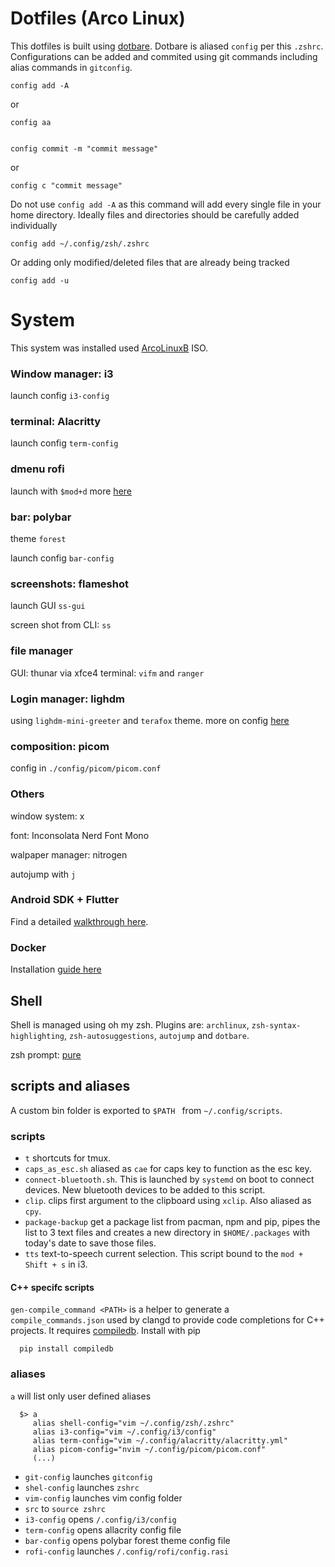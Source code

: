 
# Dotfiles (Arco Linux)

This dotfiles is built using [dotbare](https://github.com/kazhala/dotbare). Dotbare is aliased `config` per this `.zshrc`. Configurations can be added and commited using git commands including alias commands in `gitconfig`.

    config add -A

or

    config aa


    config commit -m "commit message"

or

    config c "commit message"


Do not use `config add -A` as this command will add every single file in your home directory.  Ideally files and directories should be carefully added individually

    config add ~/.config/zsh/.zshrc

Or adding only modified/deleted files that are already being tracked 

    config add -u


# System

This system was installed used [ArcoLinuxB](https://arcolinuxb.com/) ISO. 

### Window manager: i3

launch config `i3-config`

### terminal: Alacritty

launch config `term-config`

### dmenu rofi

launch with `$mod+d`
more [here](https://github.com/davatorium/rofi)

### bar: polybar

theme  `forest` 

launch config `bar-config`

### screenshots: flameshot

launch GUI `ss-gui`

screen shot from CLI: `ss`

### file manager

GUI: thunar via xfce4 
terminal: `vifm` and `ranger`

### Login manager: lighdm

using `lighdm-mini-greeter` and `terafox` theme. more on config [here](https://github.com/Pbotsaris/dotfiles-arch/tree/main/.config/lighdm)

### composition: picom

config in `./config/picom/picom.conf`

### Others

window system: x

font: Inconsolata Nerd Font Mono 

walpaper manager: nitrogen

autojump with `j`

### Android SDK + Flutter

Find a detailed [walkthrough here](docs/ANDROID-SDK.md).

### Docker

Installation [guide here](docs/DOCKER.md)

## Shell

Shell is managed using oh my zsh. Plugins are: `archlinux`, `zsh-syntax-highlighting`, `zsh-autosuggestions`, `autojump` and `dotbare`.

zsh prompt: [pure](https://github.com/sindresorhus/pure`)

## scripts and aliases

A custom bin folder is exported to `$PATH ` from `~/.config/scripts`.

### scripts

- `t` shortcuts for tmux.
- `caps_as_esc.sh` aliased as `cae` for caps key to function as the esc key.
- `connect-bluetooth.sh`. This is launched by `systemd` on boot to connect devices. New bluetooth devices to be added to this script. 
- `clip`. clips first argument to the clipboard using `xclip`. Also aliased as `cpy`.
- `package-backup` get a package list from pacman, npm and pip, pipes the list to 3 text files and creates a new directory in `$HOME/.packages` with today's date to 
save those files.
- `tts` text-to-speech current selection. This script bound to the `mod + Shift + s` in i3.

#### C++ specifc scripts

`gen-compile_command <PATH>` is a helper to generate a `compile_commands.json` used by clangd to provide code completions for C++ projects. It requires
[compiledb](https://github.com/nickdiego/compiledb). Install with pip

      pip install compiledb


### aliases 

`a` will list only user defined aliases

      $> a
         alias shell-config="vim ~/.config/zsh/.zshrc"
         alias i3-config="vim ~/.config/i3/config"
         alias term-config="vim ~/.config/alacritty/alacritty.yml"
         alias picom-config="nvim ~/.config/picom/picom.conf"
         (...)
        
- `git-config` launches `gitconfig`
- `shel-config` launches `zshrc`
- `vim-config` launches vim config folder
- `src` to  `source zshrc`
- `i3-config` opens `/.config/i3/config`
- `term-config` opens allacrity config file
- `bar-config`  opens polybar forest theme config file
- `rofi-config` launches `/.config/rofi/config.rasi`
